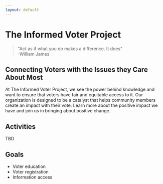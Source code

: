 ```yaml
---
layout: default
---
```

# The Informed Voter Project

> "Act as if what you do makes a difference. It does"<br/>
>  \-William James

## Connecting Voters with the Issues they Care About Most

At The Informed Voter Project, we see the power behind knowledge and want to ensure that voters have fair and equitable access to it. Our organization is designed to be a catalyst that helps community members create an impact with their vote. Learn more about the positive impact we have and join us in bringing about positive change.

## Activities
TBD

## Goals
* Voter education
* Voter registration
* Information access


